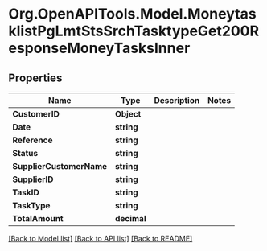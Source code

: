 # Org.OpenAPITools.Model.MoneytasklistPgLmtStsSrchTasktypeGet200ResponseMoneyTasksInner

## Properties

Name | Type | Description | Notes
------------ | ------------- | ------------- | -------------
**CustomerID** | **Object** |  | 
**Date** | **string** |  | 
**Reference** | **string** |  | 
**Status** | **string** |  | 
**SupplierCustomerName** | **string** |  | 
**SupplierID** | **string** |  | 
**TaskID** | **string** |  | 
**TaskType** | **string** |  | 
**TotalAmount** | **decimal** |  | 

[[Back to Model list]](../README.md#documentation-for-models) [[Back to API list]](../README.md#documentation-for-api-endpoints) [[Back to README]](../README.md)

